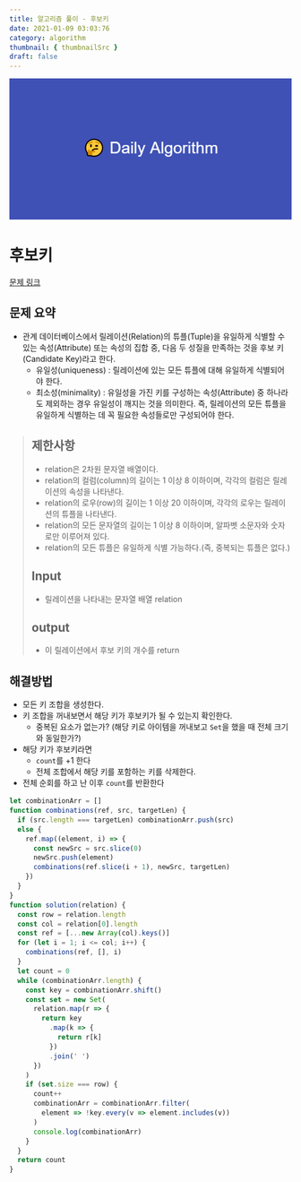 ```yaml
---
title: 알고리즘 풀이 - 후보키
date: 2021-01-09 03:03:76
category: algorithm
thumbnail: { thumbnailSrc }
draft: false
---
```


![picture 22](images/2021-03-09/ba0118f82c0feeca7e76871c011166f54043143d3dd0994493963b5334b3472f.png)

# 후보키

[문제 링크](https://programmers.co.kr/learn/courses/30/lessons/42890)

## 문제 요약

- 관계 데이터베이스에서 릴레이션(Relation)의 튜플(Tuple)을 유일하게 식별할 수 있는 속성(Attribute) 또는 속성의 집합 중, 다음 두 성질을 만족하는 것을 후보 키(Candidate Key)라고 한다.
  - 유일성(uniqueness) : 릴레이션에 있는 모든 튜플에 대해 유일하게 식별되어야 한다.
  - 최소성(minimality) : 유일성을 가진 키를 구성하는 속성(Attribute) 중 하나라도 제외하는 경우 유일성이 깨지는 것을 의미한다. 즉, 릴레이션의 모든 튜플을 유일하게 식별하는 데 꼭 필요한 속성들로만 구성되어야 한다.

> ## 제한사항
>
> - relation은 2차원 문자열 배열이다.
> - relation의 컬럼(column)의 길이는 1 이상 8 이하이며, 각각의 컬럼은 릴레이션의 속성을 나타낸다.
> - relation의 로우(row)의 길이는 1 이상 20 이하이며, 각각의 로우는 릴레이션의 튜플을 나타낸다.
> - relation의 모든 문자열의 길이는 1 이상 8 이하이며, 알파벳 소문자와 숫자로만 이루어져 있다.
> - relation의 모든 튜플은 유일하게 식별 가능하다.(즉, 중복되는 튜플은 없다.)
>
> ## Input
>
> - 릴레이션을 나타내는 문자열 배열 relation
>
> ## output
>
> - 이 릴레이션에서 후보 키의 개수를 return

## 해결방법

- 모든 키 조합을 생성한다.
- 키 조합을 꺼내보면서 해당 키가 후보키가 될 수 있는지 확인한다.
  - 중복된 요소가 없는가? (해당 키로 아이템을 꺼내보고 `Set`을 했을 때 전체 크기와 동일한가?)
- 해당 키가 후보키라면
  - `count`를 +1 한다
  - 전체 조합에서 해당 키를 포함하는 키를 삭제한다.
- 전체 순회를 하고 난 이후 `count`를 반환한다

```js
let combinationArr = []
function combinations(ref, src, targetLen) {
  if (src.length === targetLen) combinationArr.push(src)
  else {
    ref.map((element, i) => {
      const newSrc = src.slice(0)
      newSrc.push(element)
      combinations(ref.slice(i + 1), newSrc, targetLen)
    })
  }
}
function solution(relation) {
  const row = relation.length
  const col = relation[0].length
  const ref = [...new Array(col).keys()]
  for (let i = 1; i <= col; i++) {
    combinations(ref, [], i)
  }
  let count = 0
  while (combinationArr.length) {
    const key = combinationArr.shift()
    const set = new Set(
      relation.map(r => {
        return key
          .map(k => {
            return r[k]
          })
          .join(' ')
      })
    )
    if (set.size === row) {
      count++
      combinationArr = combinationArr.filter(
        element => !key.every(v => element.includes(v))
      )
      console.log(combinationArr)
    }
  }
  return count
}
```
